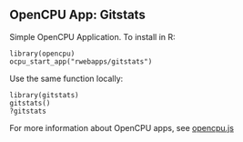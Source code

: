 OpenCPU App: Gitstats
---------------------

Simple OpenCPU Application. To install in R:

    library(opencpu)
    ocpu_start_app("rwebapps/gitstats")

Use the same function locally:

    library(gitstats)
    gitstats()
    ?gitstats

For more information about OpenCPU apps, see [opencpu.js](https://www.opencpu.org/apps.html)
